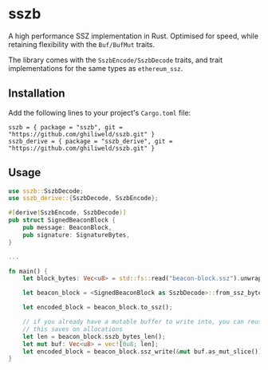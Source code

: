 # sszb
A high performance SSZ implementation in Rust. Optimised for speed, while retaining flexibility with the `Buf/BufMut` traits.

The library comes with the `SszbEncode/SszbDecode` traits, and trait implementations for the same types as `ethereum_ssz`.

## Installation

Add the following lines to your project's `Cargo.toml` file:
```
sszb = { package = "sszb", git = "https://github.com/ghiliweld/sszb.git" }
sszb_derive = { package = "sszb_derive", git = "https://github.com/ghiliweld/sszb.git" }
```

## Usage

```rs
use sszb::SszbDecode;
use sszb_derive::{SszbDecode, SszbEncode};

#[derive(SszbEncode, SszbDecode)]
pub struct SignedBeaconBlock {
    pub message: BeaconBlock,
    pub signature: SignatureBytes,
}

...

fn main() {
    let block_bytes: Vec<u8> = std::fs::read("beacon-block.ssz").unwrap();

    let beacon_block = <SignedBeaconBlock as SszbDecode>::from_ssz_bytes(bytes).unwrap();

    let encoded_block = beacon_block.to_ssz();

    // if you already have a mutable buffer to write into, you can reuse it to encode your object
    // this saves on allocations
    let len = beacon_block.sszb_bytes_len();
    let mut buf: Vec<u8> = vec![0u8; len];
    let encoded_block = beacon_block.ssz_write(&mut buf.as_mut_slice()));
}
```
